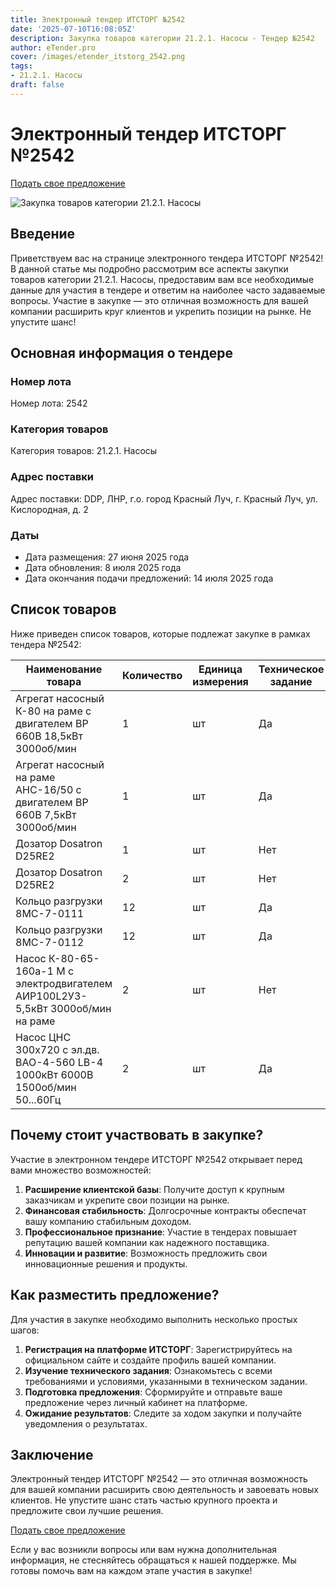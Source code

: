 ```yaml
---
title: Электронный тендер ИТСТОРГ №2542
date: '2025-07-10T16:08:05Z'
description: Закупка товаров категории 21.2.1. Насосы - Тендер №2542
author: eTender.pro
cover: /images/etender_itstorg_2542.png
tags:
- 21.2.1. Насосы
draft: false
---
```

# Электронный тендер ИТСТОРГ №2542

[Подать свое предложение](https://itstorg.ru/tender-2542?utm_source=etender)

![Закупка товаров категории 21.2.1. Насосы](/images/etender_itstorg_2542.png)

## Введение

Приветствуем вас на странице электронного тендера ИТСТОРГ №2542! В данной статье мы подробно рассмотрим все аспекты закупки товаров категории 21.2.1. Насосы, предоставим вам все необходимые данные для участия в тендере и ответим на наиболее часто задаваемые вопросы. Участие в закупке — это отличная возможность для вашей компании расширить круг клиентов и укрепить позиции на рынке. Не упустите шанс!

## Основная информация о тендере

### Номер лота

Номер лота: 2542

### Категория товаров

Категория товаров: 21.2.1. Насосы

### Адрес поставки

Адрес поставки: DDP, ЛНР, г.о. город Красный Луч, г. Красный Луч, ул. Кислородная, д. 2

### Даты

- Дата размещения: 27 июня 2025 года
- Дата обновления: 8 июля 2025 года
- Дата окончания подачи предложений: 14 июля 2025 года

## Список товаров

Ниже приведен список товаров, которые подлежат закупке в рамках тендера №2542:

| Наименование товара                                                                                         | Количество | Единица измерения | Техническое задание | Доступность |
|---------------------------------------------------------------------------------------------------------|------------|------------------|----------------------|-------------|
| Агрегат насосный К-80 на раме с двигателем ВР 660В 18,5кВт 3000об/мин                                     | 1          | шт              | Да                   | Да          |
| Агрегат насосный на раме АНС-16/50 с двигателем ВР 660В 7,5кВт 3000об/мин                              | 1          | шт              | Да                   | Да          |
| Дозатор Dosatron D25RE2                                                                                 | 1          | шт              | Нет                  | Да          |
| Дозатор Dosatron D25RE2                                                                                 | 2          | шт              | Нет                  | Да          |
| Кольцо разгрузки 8МС-7-0111                                                                               | 12         | шт              | Да                   | Да          |
| Кольцо разгрузки 8МС-7-0112                                                                               | 12         | шт              | Да                   | Да          |
| Насос К-80-65-160а-1 М c электродвигателем АИР100L2У3-5,5кВт 3000об/мин на раме                     | 2          | шт              | Нет                  | Да          |
| Насос ЦНС 300х720 с эл.дв. ВАО-4-560 LB-4 1000кВт 6000В 1500об/мин 50...60Гц                         | 2          | шт              | Да                   | Да          |

## Почему стоит участвовать в закупке?

Участие в электронном тендере ИТСТОРГ №2542 открывает перед вами множество возможностей:

1. **Расширение клиентской базы**: Получите доступ к крупным заказчикам и укрепите свои позиции на рынке.
2. **Финансовая стабильность**: Долгосрочные контракты обеспечат вашу компанию стабильным доходом.
3. **Профессиональное признание**: Участие в тендерах повышает репутацию вашей компании как надежного поставщика.
4. **Инновации и развитие**: Возможность предложить свои инновационные решения и продукты.

## Как разместить предложение?

Для участия в закупке необходимо выполнить несколько простых шагов:

1. **Регистрация на платформе ИТСТОРГ**: Зарегистрируйтесь на официальном сайте и создайте профиль вашей компании.
2. **Изучение технического задания**: Ознакомьтесь с всеми требованиями и условиями, указанными в техническом задании.
3. **Подготовка предложения**: Сформируйте и отправьте ваше предложение через личный кабинет на платформе.
4. **Ожидание результатов**: Следите за ходом закупки и получайте уведомления о результатах.

## Заключение

Электронный тендер ИТСТОРГ №2542 — это отличная возможность для вашей компании расширить свою деятельность и завоевать новых клиентов. Не упустите шанс стать частью крупного проекта и предложите свои лучшие решения.

[Подать свое предложение](https://itstorg.ru/tender-2542?utm_source=etender)

Если у вас возникли вопросы или вам нужна дополнительная информация, не стесняйтесь обращаться к нашей поддержке. Мы готовы помочь вам на каждом этапе участия в закупке!
